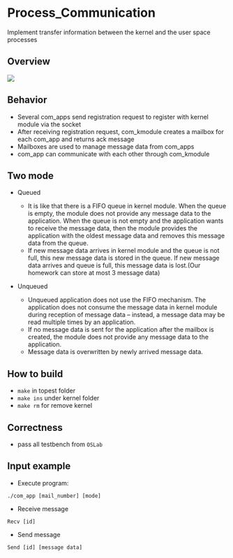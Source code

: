 # Process_Communication
 Implement transfer information between the kernel and the user space processes



## Overview 
![](https://i.imgur.com/GHl4VBK.png)

## Behavior
- Several com_apps send registration
request to register with kernel
module via the socket
- After receiving registration request,
com_kmodule creates a mailbox for
each com_app and returns ack
message
- Mailboxes are used to manage
message data from com_apps
- com_app can communicate with
each other through com_kmodule

## Two mode

- Queued

    - It is like that there is a FIFO queue in kernel module. When
the queue is empty, the module does not provide any message
data to the application. When the queue is not empty and the
application wants to receive the message data, then the module
provides the application with the oldest message data and
removes this message data from the queue.
    - If new message data arrives in kernel module and the queue is
not full, this new message data is stored in the queue. If new
message data arrives and queue is full, this message data is
lost.(Our homework can store at most 3 message data)

- Unqueued

    - Unqueued application does not use the FIFO mechanism. The
application does not consume the message data in kernel
module during reception of message data – instead, a message
data may be read multiple times by an application.
    - If no message data is sent for the application after the mailbox
is created, the module does not provide any message data to
the application.
    - Message data is overwritten by newly arrived message data.
    
    
## How to build
- `make` in topest folder
- `make ins` under kernel folder
- `make rm` for remove kernel

## Correctness

- pass all testbench from `OSLab`

## Input example

- Execute program:

`./com_app [mail_number] [mode]`

- Receive message

`Recv [id]`

- Send message

`Send [id] [message data]`
